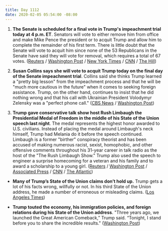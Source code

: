 ```yaml
---
title: Day 1112
date: 2020-02-05 05:54:00 -08:00
---
```


1. **The Senate is scheduled for a final vote in Trump's impeachment trial today at 4 p.m. ET**. Senators will vote to either remove him from office and make Mike Pence the president or to acquit Trump and allow him to complete the remainder of his first term. There is little doubt that the Senate will vote to acquit him since none of the 53 Republicans in the Senate have said they will vote for removal, which requires a total of 67 votes. ([Reuters](https://www.reuters.com/article/us-usa-trump-impeachment-idUSKBN1ZZ19C) / [Washington Post](https://www.washingtonpost.com/politics/impeachment-trial-live-updates/2020/02/05/a7a79daa-4807-11ea-ab15-b5df3261b710_story.html) / [New York Times](https://www.nytimes.com/2020/02/05/us/politics/trump-impeachment-trial.html) / [CNN](https://www.cnn.com/2020/02/05/politics/senate-impeachment-trial-vote-acquittal/index.html) / [The Hill](https://thehill.com/homenews/senate/481516-end-of-impeachment-trial-to-leave-deep-scars-in-senate))

2. **Susan Collins says she will vote to acquit Trump today on the final day of the Senate impeachment trial**. Collins said she thinks Trump learned a "pretty big lesson" from the impeachment process and that he will be "much more cautious in the future" when it comes to seeking foreign assistance. Trump, on the other hand, continues to insist that he did nothing wrong and that his call with Ukrainian President Volodymyr Zelensky was a "perfect phone call." ([CBS News](https://www.cbsnews.com/news/susan-collins-will-vote-to-acquit-trump-saying-hes-learned-from-impeachment/) / [Washington Post](https://www.washingtonpost.com/politics/trump-says-he-plans-to-award-presidential-medal-of-freedom-to-rush-limbaugh/2020/02/04/2d8f6a76-47a7-11ea-ab15-b5df3261b710_story.html))

3. **Trump gave conservative talk show host Rush Limbaugh the Presidential Medal of Freedom in the middle of his State of the Union speech last night**. The medal represents the highest honor awarded to U.S. civilians. Instead of placing the medal around Limbaugh's neck himself, Trump had Melania do it before the speech continued. Limbaugh is a former "birther" conspiracy theorist and has been accused of making numerous racist, sexist, homophobic, and other offensive comments throughout his 31-year career in talk radio as the host of the "The Rush Limbaugh Show." Trump also used the speech to engineer a surprise homecoming for a veteran and his family and to award a scholarship to a young girl. ([Reuters](https://www.reuters.com/article/us-usa-trump-speech-congress-idUSKBN1ZZ0I1) / [Washington Post](https://www.washingtonpost.com/politics/trump-says-he-plans-to-award-presidential-medal-of-freedom-to-rush-limbaugh/2020/02/04/2d8f6a76-47a7-11ea-ab15-b5df3261b710_story.html) / [Associated Press](https://apnews.com/314d6d298427151dc580f81a3ebece78) / [CNN](https://www.cnn.com/2020/02/04/politics/rush-limbaugh-donald-trump-medal-of-freedom/index.html) / [The Atlantic](https://www.theatlantic.com/politics/archive/2012/11/the-gop-must-choose-rush-limbaugh-or-minority-voters/265002/))

* **Many of Trump’s State of the Union claims don’t hold up.** Trump gets a lot of his facts wrong, willfully or not. In his third State of the Union address, he made a number of erroneous or misleading claims. ([Los Angeles Times](https://www.latimes.com/politics/story/2020-02-05/many-of-trumps-state-of-the-union-claims-dont-hold-up))

* **Trump touted the economy, his immigration policies, and foreign relations during his State of the Union address**. "Three years ago, we launched the Great American Comeback,” Trump said. “Tonight, I stand before you to share the incredible results." ([Washington Post](https://www.washingtonpost.com/politics/state-of-the-union-impeachment-live-updates/2020/02/04/22ddcdf6-46d6-11ea-ab15-b5df3261b710_story.html))
